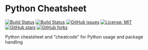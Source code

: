 # Python Cheatsheet

[![Build Status](https://img.shields.io/travis/ggjersund/python-cheatsheet/master?style=flat-square)](https://travis-ci.org/ggjersund/python-cheatsheet)
[![Build Status](https://img.shields.io/coveralls/ggjersund/python-cheatsheet/master?style=flat-square&service=github)](https://travis-ci.org/ggjersund/python-cheatsheet)
[![GitHub issues](https://img.shields.io/github/issues/ggjersund/python-cheatsheet?style=flat-square)](https://github.com/ggjersund/python-cheatsheet/issues)
[![License: MIT](https://img.shields.io/badge/License-MIT-yellow.svg?style=flat-square)](https://opensource.org/licenses/MIT)
[![GitHub stars](https://img.shields.io/github/stars/ggjersund/python-cheatsheet?style=flat-square)](https://github.com/ggjersund/python-cheatsheet/stargazers)
[![GitHub forks](https://img.shields.io/github/forks/ggjersund/python-cheatsheet?style=flat-square)](https://github.com/ggjersund/python-cheatsheet/network)

Python cheatsheet and "cheatcode" for Python usage and package handling
